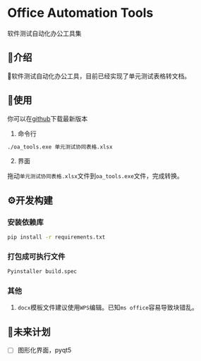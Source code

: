# Office Automation Tools

软件测试自动化办公工具集

## 🔆介绍

🤗软件测试自动化办公工具，目前已经实现了单元测试表格转文档。

## 💫使用

你可以在[github](https://github.com/anyfan/yy_oa_tools/releases)下载最新版本

1. 命令行

```bash
./oa_tools.exe 单元测试协同表格.xlsx
```

2. 界面

拖动`单元测试协同表格.xlsx`文件到`oa_tools.exe`文件，完成转换。

## ⚙️开发构建

### 安装依赖库
```bash
pip install -r requirements.txt
```

### 打包成可执行文件
```bash
Pyinstaller build.spec
```

### 其他

1. `docx`模板文件建议使用`WPS`编辑。已知`ms office`容易导致块错乱。

## 📝未来计划

- [ ] 图形化界面，pyqt5